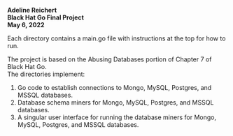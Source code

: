 **Adeline Reichert  
Black Hat Go Final Project  
May 6, 2022**

Each directory contains a main.go file with instructions at the top for how to run.

The project is based on the Abusing Databases portion of Chapter 7 of Black Hat Go.  
The directories implement:
1. Go code to establish connections to Mongo, MySQL, Postgres, and MSSQL databases.
2. Database schema miners for Mongo, MySQL, Postgres, and MSSQL databases.
3. A singular user interface for running the database miners for Mongo, MySQL, Postgres, and MSSQL databases.
